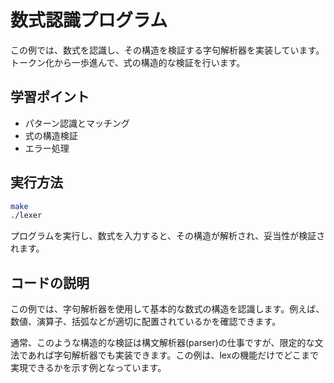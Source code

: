 # 数式認識プログラム

この例では、数式を認識し、その構造を検証する字句解析器を実装しています。トークン化から一歩進んで、式の構造的な検証を行います。

## 学習ポイント

- パターン認識とマッチング
- 式の構造検証
- エラー処理

## 実行方法

```bash
make
./lexer
```

プログラムを実行し、数式を入力すると、その構造が解析され、妥当性が検証されます。

## コードの説明

この例では、字句解析器を使用して基本的な数式の構造を認識します。例えば、数値、演算子、括弧などが適切に配置されているかを確認できます。

通常、このような構造的な検証は構文解析器(parser)の仕事ですが、限定的な文法であれば字句解析器でも実装できます。この例は、lexの機能だけでどこまで実現できるかを示す例となっています。

